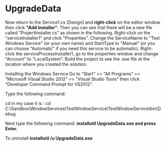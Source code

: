 # UpgradeData

Now return to the Service1.cs [Design] and **right-click** on the editor window then click **"Add Installer".**
Then you can see that there will be a new file called "ProjectInstaller.cs" as shown in the following.
Right-click on the "serviceInstaller1" and click "Properties".
Change the ServiceName to "Test Windows Service" (or your own name) and StartType to "Manual" (or you can choose "Automatic" if you need this service to be automatic).
Right-click the serviceProcessInstaller1, go to the properties window and change "Account" to "LocalSystem".
Build the project to see the .exe file at the location where you created the solution.


Installing the Windows Service
Go to "Start" >> "All Programs" >> "Microsoft Visual Studio 2012" >> "Visual Studio Tools" then click "Developer Command Prompt for VS2012".

Type the following command:

cd <physical location of your TestWindowService.exe file>
in my case it is :
cd C:\Sandbox\WindowServices\TestWindowService\TestWindowService\bin\Debug

Next type the following command:
**installutil UpgradeData.exe
and press Enter.**

To uninstall
**installutil /u UpgradeData.exe**

